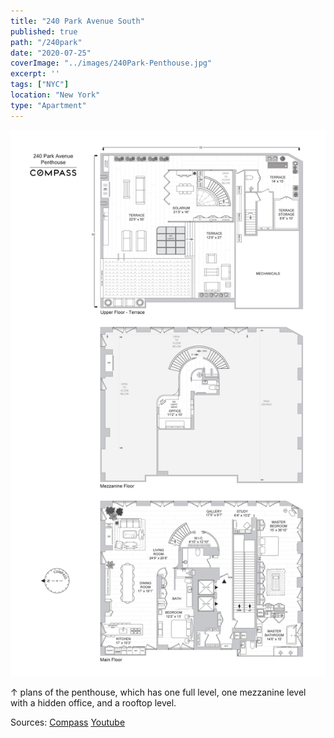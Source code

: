 ```yaml
---
title: "240 Park Avenue South"
published: true
path: "/240park"
date: "2020-07-25"
coverImage: "../images/240Park-Penthouse.jpg"
excerpt: ''
tags: ["NYC"]
location: "New York"
type: "Apartment"
---
```


![penthouse](../images/240Park-Penthouse.jpg)

&#8593; plans of the penthouse, which has one full level, one mezzanine level with a hidden office, and a rooftop level.

Sources: [Compass](https://www.compass.com/listing/240-park-avenue-south-unit-ph-manhattan-ny-10003/304915172393261041/) [Youtube](https://youtu.be/-V3DHyTG9uU)